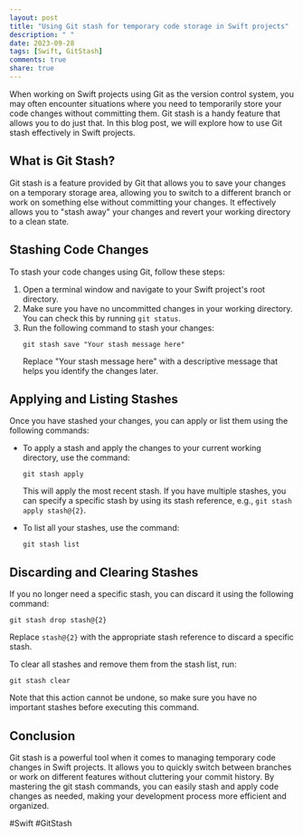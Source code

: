 ```yaml
---
layout: post
title: "Using Git stash for temporary code storage in Swift projects"
description: " "
date: 2023-09-28
tags: [Swift, GitStash]
comments: true
share: true
---
```


When working on Swift projects using Git as the version control system, you may often encounter situations where you need to temporarily store your code changes without committing them. Git stash is a handy feature that allows you to do just that. In this blog post, we will explore how to use Git stash effectively in Swift projects.

## What is Git Stash?

Git stash is a feature provided by Git that allows you to save your changes on a temporary storage area, allowing you to switch to a different branch or work on something else without committing your changes. It effectively allows you to "stash away" your changes and revert your working directory to a clean state.

## Stashing Code Changes

To stash your code changes using Git, follow these steps:

1. Open a terminal window and navigate to your Swift project's root directory.
2. Make sure you have no uncommitted changes in your working directory. You can check this by running `git status`.
3. Run the following command to stash your changes:
   ```
   git stash save "Your stash message here" 
   ```
   Replace "Your stash message here" with a descriptive message that helps you identify the changes later.

## Applying and Listing Stashes

Once you have stashed your changes, you can apply or list them using the following commands:

- To apply a stash and apply the changes to your current working directory, use the command:
  ```
  git stash apply
  ```
  This will apply the most recent stash. If you have multiple stashes, you can specify a specific stash by using its stash reference, e.g., `git stash apply stash@{2}`.

- To list all your stashes, use the command:
  ```
  git stash list
  ```

## Discarding and Clearing Stashes

If you no longer need a specific stash, you can discard it using the following command:

```
git stash drop stash@{2}
```
Replace `stash@{2}` with the appropriate stash reference to discard a specific stash.

To clear all stashes and remove them from the stash list, run:

```
git stash clear
```
Note that this action cannot be undone, so make sure you have no important stashes before executing this command.

## Conclusion

Git stash is a powerful tool when it comes to managing temporary code changes in Swift projects. It allows you to quickly switch between branches or work on different features without cluttering your commit history. By mastering the git stash commands, you can easily stash and apply code changes as needed, making your development process more efficient and organized.

#Swift #GitStash